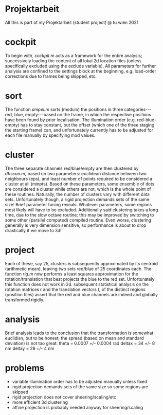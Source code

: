 # Projektarbeit
All this is part of my Projektarbeit (student project) @ tu wien 2021

# cockpit
To begin with, *cockpit.m* acts as a framework for the entire analysis;
successively loading the content of all lokal 2d location files
(unless specifically excluded using the exclude variable). All
parameters for further analysis are confined to the settings block at
the beginning, e.g. load-order corrections due to frames being
skipped, etc.

# sort
The function *ampel.m* sorts (modulo) the positions in three
categories---red, blue, empty---based on the frame, in which the
respective positions have been found by prior localisation. The
illumination order (e.g. red-blue-empty) has to stay constant, but the
offset (which one of the three staging the starting frame) can, and
unfortunately currently has to be adjusted for each file manually by
specifying mod values.

# cluster
The three separate channels red/blue/empty are then clustered by
*dbscan.m*, based on two parameters: euclidean distance between two
neighbours (eps), and least number of points required to be considered
a cluster at all (minpts). Based on these parameters, some ensemble of
dots are considered a cluster while others are not, which is the whole
point of these routines. Naturally, the number of clusters vary with
different data sets. Unfortunately though, a rigid projection demands
sets of the same size! Brief parameter tuning reveals: Whatever
parameters, some regions most likely will have to be
excluded. Additionally said clustering takes a long time, due to the
slow octave routine; this may be improved by switching to some other
(parallel computed) compiled routine. Even worse, clustering generally
is very dimension sensitive, so performance is about to drop
drastically if we move to 3d!

# project
Each of these, say 25, clusters is subsequently approximated by its
centroid (arithmetic mean), leaving two sets red/blue of 25
coordinates each. The function *rig.m* now performs a least squares
approximation for the rotation/translation that best projects the blue
to the red set. Unfortunately this function does not work in 3d.
subsequent statistical analysis on the rotation matrices r and the
translation vectors t, of the distinct regions (position files) assert
that the red and blue channels are indeed and globally transformed
rigidly.

# analysis
Brief analysis leads to the conclusion that the transformation is
somewhat euclidian, but to be honest; the spread (based on mean and
standard deviation) is not too great:
theta = 0.0007 +/- 0.0004 rad
deltax = 34 +/- 8 nm
deltay = 29 +/- 4 nm

# problems
- variable illumination order has to be adjusted manually unless fixed
- rigid projection demands sets of the same size so some regions are skipped
- rigid projection does not cover sheering/scaling/etc
- more efficient 3d clustering
- affine projection is probably needed anyway for sheering/scaling
